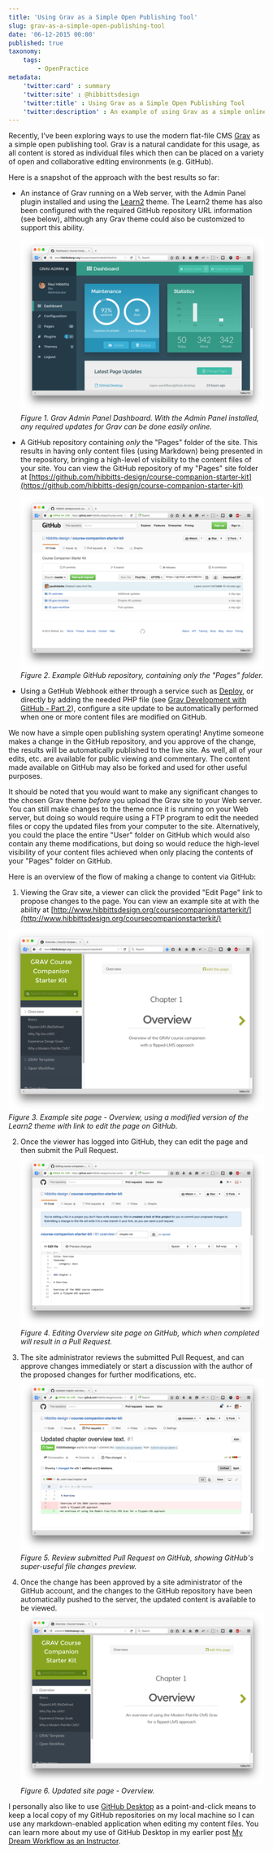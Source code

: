 ```yaml
---
title: 'Using Grav as a Simple Open Publishing Tool'
slug: grav-as-a-simple-open-publishing-tool
date: '06-12-2015 00:00'
published: true
taxonomy:
    tags:
        - OpenPractice
metadata:
    'twitter:card' : summary
    'twitter:site' : @hibbittsdesign
    'twitter:title' : Using Grav as a Simple Open Publishing Tool
    'twitter:description' : An example of using Grav as a simple online publishing tool.
---
```


Recently, I've been exploring ways to use the modern flat-file CMS [Grav](http://getgrav.org/) as a simple open publishing tool. Grav is a natural candidate for this usage, as all content is stored as individual files which then can be placed on a variety of open and collaborative editing environments (e.g. GitHub).

Here is a snapshot of the approach with the best results so far:

* An instance of Grav running on a Web server, with the Admin Panel plugin installed and using the [Learn2](http://getgrav.org/downloads/themes) theme. The Learn2 theme has also been configured with the required GitHub repository URL information (see below), although any Grav theme could also be customized to support this ability. 

  ![Grav Admin Panel Dashboard](dashboard.png)  
  _Figure 1. Grav Admin Panel Dashboard. With the Admin Panel installed, any required updates for Grav can be done easily online._

* A GitHub repository containing _only_ the "Pages" folder of the site. This results in having only content files (using Markdown) being presented in the repository, bringing a high-level of visibility to the content files of your site. You can view the GitHub repository of my "Pages" site folder at [https://github.com/hibbitts-design/course-companion-starter-kit](https://github.com/hibbitts-design/course-companion-starter-kit)  

  ![Example GitHub repository](course-companion-starter-kit-github.png)  
  _Figure 2. Example GitHub repository, containing only the "Pages" folder._

* Using a GetHub Webhook either through a service such as [Deploy](https://www.deployhq.com/), or directly by adding the needed PHP file (see [Grav Development with GitHub - Part 2](http://getgrav.org/blog/developing-with-github-part-2)), configure a site update to be automatically performed when one or more content files are modified on GitHub.

We now have a simple open publishing system operating! Anytime someone makes a change in the GitHub repository, and you approve of the change, the results will be automatically published to the live site. As well, all of your edits, etc. are available for public viewing and commentary. The content made available on GitHub may also be forked and used for other useful purposes.

It should be noted that you would want to make any significant changes to the chosen Grav theme  _before_ you upload the Grav site to your Web server. You can still make changes to the theme once it is running on your Web server, but doing so would require using a FTP program to edit the needed files or copy the updated files from your computer to the site. Alternatively, you could the place the entire "User" folder on GitHub which would also contain any theme modifications, but doing so would reduce the high-level visibility of your content files achieved when only placing the contents of your "Pages" folder on GitHub.

Here is an overview of the flow of making a change to content via GitHub:

1. Viewing the Grav site, a viewer can click the provided "Edit Page" link to propose changes to the page. You can view an example site at with the ability at [http://www.hibbittsdesign.org/coursecompanionstarterkit/](http://www.hibbittsdesign.org/coursecompanionstarterkit/)  

  ![Example site page - Overview](Overview.png)  
  _Figure 3. Example site page - Overview, using a modified version of the Learn2 theme with link to edit the page on GitHub._

2. Once the viewer has logged into GitHub, they can edit the page and then submit the Pull Request.
  ![Editing Overview site page on GitHub](Editing.png)  
  _Figure 4. Editing Overview site page on GitHub, which when completed will result in a Pull Request._

3. The site administrator reviews the submitted Pull Request, and can approve changes immediately or start a discussion with the author of the proposed changes for further modifications, etc.
  ![Review submitted Pull Request on GitHub](PullRequest.png)  
  _Figure 5. Review submitted Pull Request on GitHub, showing GitHub's super-useful file changes preview._

4. Once the change has been approved by a site administrator of the GitHub account, and the changes to the GitHub repository have been automatically pushed to the server, the updated content is available to be viewed.
  ![Updated site page - Overview](UpdatedOverview.png)  
  _Figure 6. Updated site page - Overview._

I personally also like to use [GitHub Desktop](https://desktop.github.com/) as a point-and-click means to keep a local copy of my GitHub repositories on my local machine so I can use any markdown-enabled application when editing my content files. You can learn more about my use of GitHub Desktop in my earlier post [My Dream Workflow as an Instructor](http://hibbittsdesign.org/blog/my-dream-workflow-as-an-instructor).
